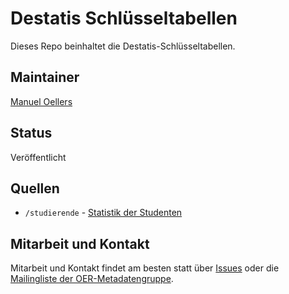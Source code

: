 # Destatis Schlüsseltabellen
Dieses Repo beinhaltet die Destatis-Schlüsseltabellen.

## Maintainer
[Manuel Oellers](https://github.com/oellers)

## Status
Veröffentlicht

## Quellen
- ```/studierende``` - [Statistik der Studenten](https://erhebungsportal.estatistik.de/Erhebungsportal/informationen/statistik-der-studenten-372)

## Mitarbeit und Kontakt
Mitarbeit und Kontakt findet am besten statt über [Issues](https://github.com/dini-ag-kim/destatis-schluesseltabellen/issues) oder die [Mailingliste der OER-Metadatengruppe](http://lists.dnb.de/mailman/listinfo/dini-ag-kim-oer).
